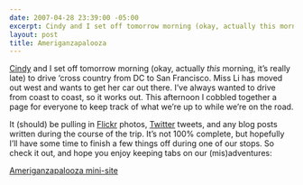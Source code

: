 ```yaml
---
date: 2007-04-28 23:39:00 -05:00
excerpt: Cindy and I set off tomorrow morning (okay, actually this morning, it’s really late) to drive ‘cross country from DC to San Francisco.
layout: post
title: Ameriganzapalooza
---
```


[Cindy](http://cindyli.com/) and I set off tomorrow morning (okay, actually _this_ morning, it’s really late) to drive ‘cross country from DC to San Francisco. Miss Li has moved out west and wants to get her car out there. I’ve always wanted to drive from coast to coast, so it works out. This afternoon I cobbled together a page for everyone to keep track of what we’re up to while we’re on the road.

It (should) be pulling in [Flickr](http://flickr.com/) photos, [Twitter](http://www.twitter.com/) tweets, and any blog posts written during the course of the trip. It’s not 100% complete, but hopefully I’ll have some time to finish a few things off during one of our stops. So check it out, and hope you enjoy keeping tabs on our (mis)adventures:

[Ameriganzapalooza mini-site](/extras/roadtrip/)